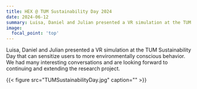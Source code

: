 ```yaml
---
title: HEX @ TUM Sustainability Day 2024
date: 2024-06-12
summary: Luisa, Daniel and Julian presented a VR simulation at the TUM Sustainability Day that can sensitize users to more environmentally conscious behavior. We had many interesting conversations and are looking forward to continuing and extending the research project. 
image:
  focal_point: 'top'
---
```


Luisa, Daniel and Julian presented a VR simulation at the TUM Sustainability Day that can sensitize users to more environmentally conscious behavior. We had many interesting conversations and are looking forward to continuing and extending the research project.

{{< figure src="TUMSustainabilityDay.jpg" caption="" >}}
